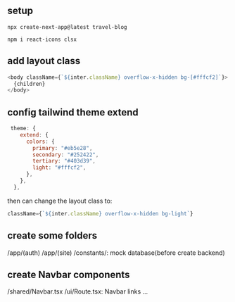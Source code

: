 ## setup

```
npx create-next-app@latest travel-blog
```

```
npm i react-icons clsx
```

## add layout class

```js
<body className={`${inter.className} overflow-x-hidden bg-[#fffcf2]`}>
  {children}
</body>
```

## config tailwind theme extend

```js
 theme: {
    extend: {
      colors: {
        primary: "#eb5e28",
        secondary: "#252422",
        tertiary: "#403d39",
        light: "#fffcf2",
      },
    },
  },
```

then can change the layout class to:

```js
className={`${inter.className} overflow-x-hidden bg-light`}
```

## create some folders

/app/(auth)
/app/(site)
/constants/: mock database(before create backend)

## create Navbar components

/shared/Navbar.tsx
/ui/Route.tsx: Navbar links
...
